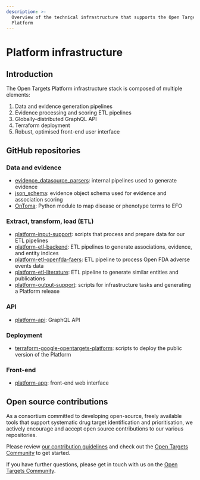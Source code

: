 ```yaml
---
description: >-
  Overview of the technical infrastructure that supports the Open Targets
  Platform
---
```


# Platform infrastructure

## Introduction

The Open Targets Platform infrastructure stack is composed of multiple elements:

1. Data and evidence generation pipelines
2. Evidence processing and scoring ETL pipelines
3. Globally-distributed GraphQL API
4. Terraform deployment
5. Robust, optimised front-end user interface

## GitHub repositories

### Data and evidence

* [evidence\_datasource\_parsers](https://github.com/opentargets/evidence\_datasource\_parsers): internal pipelines used to generate evidence
* [json\_schema](https://github.com/opentargets/json\_schema): evidence object schema used for evidence and association scoring
* [OnToma](https://github.com/opentargets/OnToma): Python module to map disease or phenotype terms to EFO

### Extract, transform, load (ETL)

* [platform-input-support](https://github.com/opentargets/platform-input-support): scripts that process and prepare data for our ETL pipelines
* [platform-etl-backend](https://github.com/opentargets/platform-etl-backend): ETL pipelines to generate associations, evidence, and entity indices
* [platform-etl-openfda-faers](https://github.com/opentargets/platform-etl-openfda-faers): ETL pipeline to process Open FDA adverse events data
* [platform-etl-literature](https://github.com/opentargets/platform-etl-literature): ETL pipeline to generate similar entities and publications
* [platform-output-support](https://github.com/opentargets/platform-output-support): scripts for infrastructure tasks and generating a Platform release

### API

* [platform-api](https://github.com/opentargets/platform-api): GraphQL API

### Deployment

* [terraform-google-opentargets-platform](https://github.com/opentargets/terraform-google-opentargets-platform): scripts to deploy the public version of the Platform

### Front-end

* [platform-app](https://github.com/opentargets/platform-app): front-end web interface

## Open source contributions

As a consortium committed to developing open-source, freely available tools that support systematic drug target identification and prioritisation, we actively encourage and accept open source contributions to our various repositories.

Please review [our contribution guidelines](https://github.com/opentargets/platform/blob/master/Contribution%20Guidelines.md) and check out the [Open Targets Community](https://community.opentargets.org) to get started.

If you have further questions, please get in touch with us on the [Open Targets Community](https://community.opentargets.org/).

